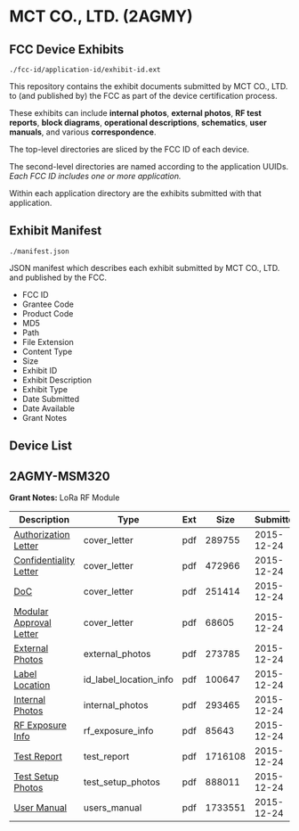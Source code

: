 # MCT CO., LTD. (2AGMY)
## FCC Device Exhibits

```
./fcc-id/application-id/exhibit-id.ext
```

This repository contains the exhibit documents submitted by MCT CO., LTD. to (and published by) the FCC as part of the device certification process.

These exhibits can include **internal photos**, **external photos**, **RF test reports**, **block diagrams**, **operational descriptions**, **schematics**, **user manuals**, and various **correspondence**.

The top-level directories are sliced by the FCC ID of each device.

The second-level directories are named according to the application UUIDs. *Each FCC ID includes one or more application.*

Within each application directory are the exhibits submitted with that application. 

## Exhibit Manifest

```
./manifest.json
```

JSON manifest which describes each exhibit submitted by MCT CO., LTD. and published by the FCC.

- FCC ID
- Grantee Code
- Product Code
- MD5
- Path
- File Extension
- Content Type
- Size
- Exhibit ID
- Exhibit Description
- Exhibit Type
- Date Submitted
- Date Available
- Grant Notes

## Device List
## 2AGMY-MSM320
**Grant Notes:** LoRa RF Module

| Description | Type | Ext | Size | Submitted | Available |
| ----------- | ---- | --- | ---- | --------- | --------- |
| [Authorization Letter](2AGMY-MSM320/a096c6e4b0662459103691a3242de9e5/2856306.pdf) | cover_letter | pdf | 289755 | 2015-12-24 | 2015-12-24 |
| [Confidentiality Letter](2AGMY-MSM320/a096c6e4b0662459103691a3242de9e5/2856307.pdf) | cover_letter | pdf | 472966 | 2015-12-24 | 2015-12-24 |
| [DoC](2AGMY-MSM320/a096c6e4b0662459103691a3242de9e5/2856308.pdf) | cover_letter | pdf | 251414 | 2015-12-24 | 2015-12-24 |
| [Modular Approval Letter](2AGMY-MSM320/a096c6e4b0662459103691a3242de9e5/2856312.pdf) | cover_letter | pdf | 68605 | 2015-12-24 | 2015-12-24 |
| [External Photos](2AGMY-MSM320/a096c6e4b0662459103691a3242de9e5/2856302.pdf) | external_photos | pdf | 273785 | 2015-12-24 | 2016-06-21 |
| [Label Location](2AGMY-MSM320/a096c6e4b0662459103691a3242de9e5/2856309.pdf) | id_label_location_info | pdf | 100647 | 2015-12-24 | 2015-12-24 |
| [Internal Photos](2AGMY-MSM320/a096c6e4b0662459103691a3242de9e5/2856303.pdf) | internal_photos | pdf | 293465 | 2015-12-24 | 2016-06-21 |
| [RF Exposure Info](2AGMY-MSM320/a096c6e4b0662459103691a3242de9e5/2856310.pdf) | rf_exposure_info | pdf | 85643 | 2015-12-24 | 2015-12-24 |
| [Test Report](2AGMY-MSM320/a096c6e4b0662459103691a3242de9e5/2856311.pdf) | test_report | pdf | 1716108 | 2015-12-24 | 2015-12-24 |
| [Test Setup Photos](2AGMY-MSM320/a096c6e4b0662459103691a3242de9e5/2856305.pdf) | test_setup_photos | pdf | 888011 | 2015-12-24 | 2016-06-21 |
| [User Manual](2AGMY-MSM320/a096c6e4b0662459103691a3242de9e5/2856304.pdf) | users_manual | pdf | 1733551 | 2015-12-24 | 2016-06-21 |
